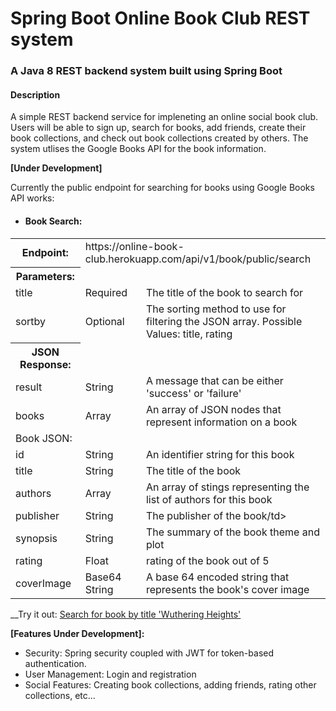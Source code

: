 # Spring Boot Online Book Club REST system
### A Java 8 REST backend system built using Spring Boot

#### Description
A simple REST backend service for impleneting an online social book club. Users will be able to sign up, search for books, add friends, create their book collections, and check out book collections created by others. The system utlises the Google Books API for the book information.

__[Under Development]__

Currently the public endpoint for searching for books using Google Books API works:

* #### Book Search:
<table>
  <tr>
    <th>Endpoint:</th>
    <td colspan = "2">https://online-book-club.herokuapp.com/api/v1/book/public/search</td>
   </tr>
   <tr>
    <th>Parameters:</th>
    <td colspan = "2"></td>
   </tr>
   <tr>
    <td>title</td>
    <td>Required</td>
    <td>The title of the book to search for</td>
   </tr>
   <tr>
    <td>sortby</td>
    <td>Optional</td>
    <td>The sorting method to use for filtering the JSON array. Possible Values: title, rating</td>
   </tr>
   <tr>
    <th>JSON Response:</th>
    <td colspan = "2"></td>
   </tr>
   <tr>
    <td>result</td>
    <td>String</td>
    <td>A message that can be either 'success' or 'failure'</td>
   </tr>
   <tr>
    <td>books</td>
    <td>Array</td>
    <td>An array of JSON nodes that represent information on a book</td>
   </tr>
   <tr>
    <td>Book JSON:</td>
    <td colspan = "2"></td>
   </tr>
   <tr>
    <td>id</td>
    <td>String</td>
    <td>An identifier string for this book</td>
   </tr>
   <tr>
    <td>title</td>
    <td>String</td>
    <td>The title of the book</td>
   </tr>
   <tr>
    <td>authors</td>
    <td>Array</td>
    <td>An array of stings representing the list of authors for this book</td>
   </tr>
   <tr>
    <td>publisher</td>
    <td>String</td>
    <td>The publisher of the book/td>
   </tr>
   <tr>
    <td>synopsis</td>
    <td>String</td>
    <td>The summary of the book theme and plot</td>
   </tr>
   <tr>
    <td>rating</td>
    <td>Float</td>
    <td>rating of the book out of 5</td>
   </tr>
   <tr>
    <td>coverImage</td>
    <td>Base64 String</td>
    <td>A base 64 encoded string that represents the book's cover image</td>
   </tr>
</table>

__Try it out: [Search for book by title 'Wuthering Heights'](https://online-book-club.herokuapp.com/api/v1/book/public/search?title=Wuthering+Heights) 

__[Features Under Development]:__

* Security: Spring security coupled with JWT for token-based authentication.
* User Management: Login and registration
* Social Features: Creating book collections, adding friends, rating other collections, etc...
